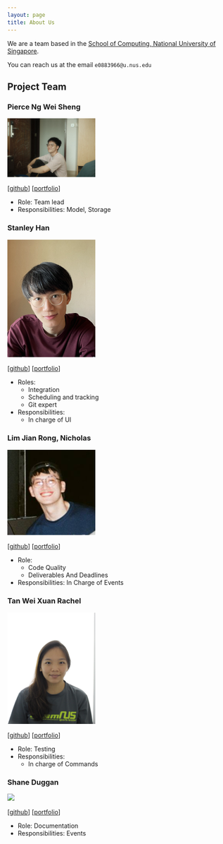 ```yaml
---
layout: page
title: About Us
---
```


We are a team based in the [School of Computing, National University of Singapore](http://www.comp.nus.edu.sg).

You can reach us at the email `e0883966@u.nus.edu`

## Project Team

### Pierce Ng Wei Sheng

<img src="images/igezt.png" width="200px">

[[github](https://github.com/igezt)]
[[portfolio](team/igezt.md)]

* Role: Team lead
* Responsibilities: Model, Storage

### Stanley Han

<img src="images/hansstanley.png" width="200px">

[[github](http://github.com/hansstanley)]
[[portfolio](team/hansstanley.md)]

* Roles:
  * Integration
  * Scheduling and tracking
  * Git expert
* Responsibilities:
  * In charge of UI


### Lim Jian Rong, Nicholas

<img src="images/nicljr.png" width="200px">

[[github](http://github.com/nicljr)]
[[portfolio](team/nicljr.md)]

* Role:
  * Code Quality
  * Deliverables And Deadlines
* Responsibilities: In Charge of Events


### Tan Wei Xuan Rachel
<img src="images/rachtan27.png" width="200px">

[[github](http://github.com/rachtan27)]
[[portfolio](team/rachtan27.md)]

* Role: Testing
* Responsibilities:
  * In charge of Commands


### Shane Duggan

<img src="images/shuggan.png" width="200px">

[[github](http://github.com/shuggan)]
[[portfolio](team/Shuggan.md)]

* Role: Documentation
* Responsibilities: Events
